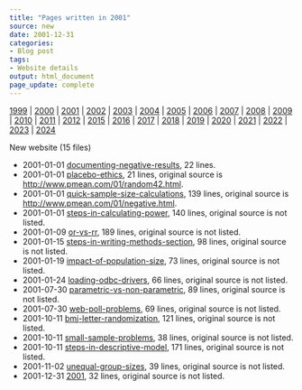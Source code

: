 ```yaml
---
title: "Pages written in 2001"
source: new
date: 2001-12-31
categories:
- Blog post
tags:
- Website details
output: html_document
page_update: complete
---
```

 
[1999](http://new.pmean.com/1999/) | [2000](http://new.pmean.com/2000/) | [2001](http://new.pmean.com/2001/) | [2002](http://new.pmean.com/2002/) | [2003](http://new.pmean.com/2003/) | [2004](http://new.pmean.com/2004/) | [2005](http://new.pmean.com/2005/) | [2006](http://new.pmean.com/2006/) | [2007](http://new.pmean.com/2007/) | [2008](http://new.pmean.com/2008/) | [2009](http://new.pmean.com/2009/) | [2010](http://new.pmean.com/2010/) | [2011](http://new.pmean.com/2011/) | [2012](http://new.pmean.com/2012/) | [2015](http://new.pmean.com/2015/) | [2016](http://new.pmean.com/2016/) | [2017](http://new.pmean.com/2017/) | [2018](http://new.pmean.com/2018/) | [2019](http://new.pmean.com/2019/) | [2020](http://new.pmean.com/2020/) | [2021](http://new.pmean.com/2021/) | [2022](http://new.pmean.com/2022/) | [2023](http://new.pmean.com/2023/) | [2024](http://new.pmean.com/2024/)
 
New website (15 files)
 
+ 2001-01-01 [documenting-negative-results](http://new.pmean.com/documenting-negative-results/),  22 lines.  
+ 2001-01-01 [placebo-ethics](http://new.pmean.com/placebo-ethics/),  21 lines, original source is http://www.pmean.com/01/random42.html.  
+ 2001-01-01 [quick-sample-size-calculations](http://new.pmean.com/quick-sample-size-calculations/),  139 lines, original source is http://www.pmean.com/01/negative.html.  
+ 2001-01-01 [steps-in-calculating-power](http://new.pmean.com/steps-in-calculating-power/),  140 lines, original source is not listed.  
+ 2001-01-09 [or-vs-rr](http://new.pmean.com/or-vs-rr/),  189 lines, original source is not listed.  
+ 2001-01-15 [steps-in-writing-methods-section](http://new.pmean.com/steps-in-writing-methods-section/),  98 lines, original source is not listed.  
+ 2001-01-19 [impact-of-population-size](http://new.pmean.com/impact-of-population-size/),  73 lines, original source is not listed.  
+ 2001-01-24 [loading-odbc-drivers](http://new.pmean.com/loading-odbc-drivers/),  66 lines, original source is not listed.  
+ 2001-07-30 [parametric-vs-non-parametric](http://new.pmean.com/parametric-vs-non-parametric/),  89 lines, original source is not listed.  
+ 2001-07-30 [web-poll-problems](http://new.pmean.com/web-poll-problems/),  69 lines, original source is not listed.  
+ 2001-10-11 [bmj-letter-randomization](http://new.pmean.com/bmj-letter-randomization/),  121 lines, original source is not listed.  
+ 2001-10-11 [small-sample-problems](http://new.pmean.com/small-sample-problems/),  38 lines, original source is not listed.  
+ 2001-10-11 [steps-in-descriptive-model](http://new.pmean.com/steps-in-descriptive-model/),  171 lines, original source is not listed.  
+ 2001-11-02 [unequal-group-sizes](http://new.pmean.com/unequal-group-sizes/),  39 lines, original source is not listed.  
+ 2001-12-31 [2001](http://new.pmean.com/2001/),  32 lines, original source is not listed.
 
